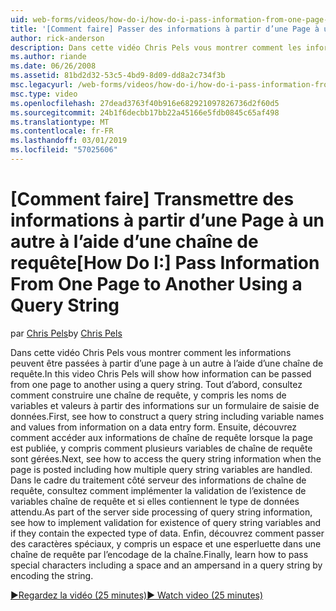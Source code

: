 ```yaml
---
uid: web-forms/videos/how-do-i/how-do-i-pass-information-from-one-page-to-another-using-a-query-string
title: '[Comment faire] Passer des informations à partir d’une Page à un autre à l’aide d’une chaîne de requête | Microsoft Docs'
author: rick-anderson
description: Dans cette vidéo Chris Pels vous montrer comment les informations peuvent être passées à partir d’une page à un autre à l’aide d’une chaîne de requête. Tout d’abord, consultez comment construire une chaîne de requête dans...
ms.author: riande
ms.date: 06/26/2008
ms.assetid: 81bd2d32-53c5-4bd9-8d09-dd8a2c734f3b
msc.legacyurl: /web-forms/videos/how-do-i/how-do-i-pass-information-from-one-page-to-another-using-a-query-string
msc.type: video
ms.openlocfilehash: 27dead3763f40b916e682921097826736d2f60d5
ms.sourcegitcommit: 24b1f6decbb17bb22a45166e5fdb0845c65af498
ms.translationtype: MT
ms.contentlocale: fr-FR
ms.lasthandoff: 03/01/2019
ms.locfileid: "57025606"
---
```

<a name="how-do-i-pass-information-from-one-page-to-another-using-a-query-string"></a><span data-ttu-id="33fd8-104">[Comment faire] Transmettre des informations à partir d’une Page à un autre à l’aide d’une chaîne de requête</span><span class="sxs-lookup"><span data-stu-id="33fd8-104">[How Do I:] Pass Information From One Page to Another Using a Query String</span></span>
====================
<span data-ttu-id="33fd8-105">par [Chris Pels](https://twitter.com/chrispels)</span><span class="sxs-lookup"><span data-stu-id="33fd8-105">by [Chris Pels](https://twitter.com/chrispels)</span></span>

<span data-ttu-id="33fd8-106">Dans cette vidéo Chris Pels vous montrer comment les informations peuvent être passées à partir d’une page à un autre à l’aide d’une chaîne de requête.</span><span class="sxs-lookup"><span data-stu-id="33fd8-106">In this video Chris Pels will show how information can be passed from one page to another using a query string.</span></span> <span data-ttu-id="33fd8-107">Tout d’abord, consultez comment construire une chaîne de requête, y compris les noms de variables et valeurs à partir des informations sur un formulaire de saisie de données.</span><span class="sxs-lookup"><span data-stu-id="33fd8-107">First, see how to construct a query string including variable names and values from information on a data entry form.</span></span> <span data-ttu-id="33fd8-108">Ensuite, découvrez comment accéder aux informations de chaîne de requête lorsque la page est publiée, y compris comment plusieurs variables de chaîne de requête sont gérées.</span><span class="sxs-lookup"><span data-stu-id="33fd8-108">Next, see how to access the query string information when the page is posted including how multiple query string variables are handled.</span></span> <span data-ttu-id="33fd8-109">Dans le cadre du traitement côté serveur des informations de chaîne de requête, consultez comment implémenter la validation de l’existence de variables chaîne de requête et si elles contiennent le type de données attendu.</span><span class="sxs-lookup"><span data-stu-id="33fd8-109">As part of the server side processing of query string information, see how to implement validation for existence of query string variables and if they contain the expected type of data.</span></span> <span data-ttu-id="33fd8-110">Enfin, découvrez comment passer des caractères spéciaux, y compris un espace et une esperluette dans une chaîne de requête par l’encodage de la chaîne.</span><span class="sxs-lookup"><span data-stu-id="33fd8-110">Finally, learn how to pass special characters including a space and an ampersand in a query string by encoding the string.</span></span>

[<span data-ttu-id="33fd8-111">&#9654;Regardez la vidéo (25 minutes)</span><span class="sxs-lookup"><span data-stu-id="33fd8-111">&#9654; Watch video (25 minutes)</span></span>](https://channel9.msdn.com/Blogs/ASP-NET-Site-Videos/how-do-i-pass-information-from-one-page-to-another-using-a-query-string)
